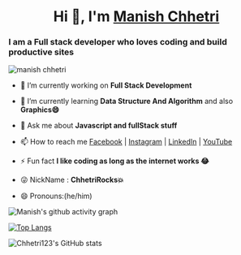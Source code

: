 <!-- ![Banner](Banner.png) -->

<h1 align="center">Hi 👋, I'm <a href="https://full-stack-website12.herokuapp.com/">Manish Chhetri</a></h1>
<h3>I am a <b> Full stack developer </b> who loves coding and build productive sites</h3>

<p align="left"> <img src="https://komarev.com/ghpvc/?username=chhetri123&label=Profile%20views&color=0e75b6&style=flat" alt="manish chhetri" /> </p>

- 🔭 I’m currently working on **Full Stack Development**

- 🌱 I’m currently learning **Data Structure And Algorithm** and also **Graphics😄**

- 💬 Ask me about **Javascript and fullStack stuff**

- 📫 How to reach me [Facebook](https://www.facebook.com/ChhetriRocks15) |
  [Instagram](https://www.instagram.com/chhetri_monu_1/) |
  [LinkedIn](https://www.linkedin.com/in/chhetri-don-5bb9391aa/) |
  [YouTube](https://www.youtube.com/channel/UCFbbHb96x4juo4AhGtlz8Iw)

- ⚡ Fun fact **I like coding as long as the internet works 😂**
  
- 😜 NickName : **ChhetriRocks💥**

- 😄 Pronouns:(he/him)

![Manish's github activity graph](https://activity-graph.herokuapp.com/graph?username=chhetri123&theme=dracula)

[![Top Langs](https://github-readme-stats.vercel.app/api/top-langs/?username=chhetri123)](https://github.com/anuraghazra/github-readme-stats)

![Chhetri123's GitHub stats](https://github-readme-stats.vercel.app/api?username=chhetri123&show_icons=true&theme=omni)
